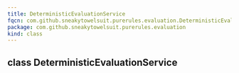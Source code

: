 ```yaml
---
title: DeterministicEvaluationService
fqcn: com.github.sneakytowelsuit.purerules.evaluation.DeterministicEvaluationService
package: com.github.sneakytowelsuit.purerules.evaluation
kind: class
---
```


## class DeterministicEvaluationService

